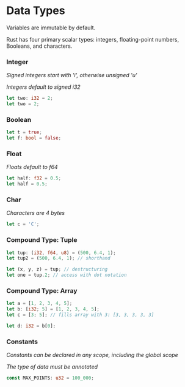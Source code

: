 # Data Types

Variables are immutable by default.

Rust has four primary scalar types: integers, floating-point numbers, Booleans, and characters.

### Integer
_Signed integers start with 'i', otherwise unsigned 'u'_

_Integers default to signed i32_
```rust
let two: i32 = 2;
let two = 2;
```

### Boolean
```rust
let t = true;
let f: bool = false;
```

### Float
_Floats default to f64_
```rust
let half: f32 = 0.5;
let half = 0.5;
```

### Char
_Characters are 4 bytes_
```rust
let c = 'C';
```

### Compound Type: Tuple
```rust
let tup: (i32, f64, u8) = (500, 6.4, 1);
let tup2 = (500, 6.4, 1); // shorthand

let (x, y, z) = tup; // destructuring
let one = tup.2; // access with dot notation
```

### Compound Type: Array
```rust
let a = [1, 2, 3, 4, 5];
let b: [i32; 5] = [1, 2, 3, 4, 5];
let c = [3; 5]; // fills array with 3: [3, 3, 3, 3, 3]

let d: i32 = b[0];
```

### Constants
_Constants can be declared in any scope, including the global scope_

_The type of data must be annotated_
```rust
const MAX_POINTS: u32 = 100_000;
```
